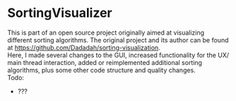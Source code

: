 # SortingVisualizer

This is part of an open source project originally aimed at visualizing different sorting algorithms. The original project and its author can be found at https://github.com/Dadadah/sorting-visualization.  
Here, I made several changes to the GUI, increased functionality for the UX/ main thread interaction, added or reimplemented additional sorting algorithms, plus some other code structure and quality changes.  
Todo:
  - ???
